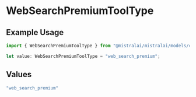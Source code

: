 # WebSearchPremiumToolType

## Example Usage

```typescript
import { WebSearchPremiumToolType } from "@mistralai/mistralai/models/components";

let value: WebSearchPremiumToolType = "web_search_premium";
```

## Values

```typescript
"web_search_premium"
```